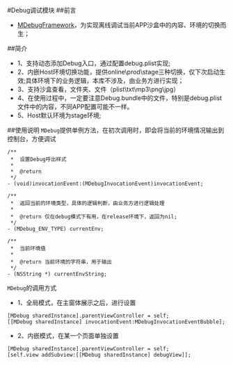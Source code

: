 #Debug调试模块
##前言
* [MDebugFramework](https://github.com/was0107/MDebugFramework)，为实现离线调试当前APP沙盒中的内容、环境的切换而生；

##简介
* 1、支持动态添加Debug入口，通过配置debug.plist实现;
* 2、内嵌Host环境切换功能，提供online\prod\stage三种切换，仅下次启动生效;具体环境下的业务逻辑，本库不涉及，由业务方进行实现；
* 3、支持沙盒查看，文件夹、文件（plist\txt\mp3\png\jpg）
* 4、在使用过程中，一定要注意Debug.bundle中的文件，特别是debug.plist文件中的内容，不同APP配置可能不一样。
* 5、Host默认环境为stage环境;

##使用说明
`MDebug`提供单例方法，在初次调用时，即会将当前的环境情况输出到控制台，方便调试
```
/**
 *  设置Debug呼出样式
 *
 *  @return
 */
- (void)invocationEvent:(MDebugInvocationEvent)invocationEvent;

/**
 *  返回当前的环境类型，具体的逻辑判断，由业务方进行逻辑处理
 *
 *  @return 仅在debug模式下有用，在release环境下，返回为nil;
 */
- (MDebug_ENV_TYPE) currentEnv;

/**
 *  当前环境值
 *
 *  @return 当前环境的字符串，用于输出
 */
- (NSString *) currentEnvString;
```
`MDebug`的调用方式
* 1、全局模式，在主窗体展示之后，进行设置
```
[MDebug sharedInstance].parentViewController = self;
[[MDebug sharedInstance] invocationEvent:MDebugInvocationEventBubble];
```
* 2、内嵌模式，在某一个页面单独设置
```
[MDebug sharedInstance].parentViewController = self;
[self.view addSubview:[[MDebug sharedInstance] debugView]];
```
